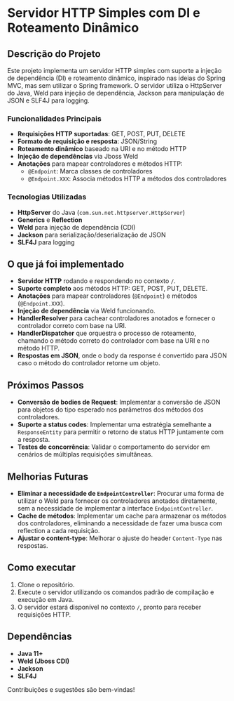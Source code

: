 # Servidor HTTP Simples com DI e Roteamento Dinâmico

## Descrição do Projeto
Este projeto implementa um servidor HTTP simples com suporte a injeção de dependência (DI) e roteamento dinâmico, inspirado nas ideias do Spring MVC, mas sem utilizar o Spring framework. O servidor utiliza o HttpServer do Java, Weld para injeção de dependência, Jackson para manipulação de JSON e SLF4J para logging.

### Funcionalidades Principais
- **Requisições HTTP suportadas**: GET, POST, PUT, DELETE
- **Formato de requisição e resposta**: JSON/String
- **Roteamento dinâmico** baseado na URI e no método HTTP
- **Injeção de dependências** via Jboss Weld
- **Anotações** para mapear controladores e métodos HTTP:
  - `@Endpoint`: Marca classes de controladores
  - `@Endpoint.XXX`: Associa métodos HTTP a métodos dos controladores

### Tecnologias Utilizadas
- **HttpServer** do Java (`com.sun.net.httpserver.HttpServer`)
- **Generics** e **Reflection**
- **Weld** para injeção de dependência (CDI)
- **Jackson** para serialização/deserialização de JSON
- **SLF4J** para logging

## O que já foi implementado
- **Servidor HTTP** rodando e respondendo no contexto `/`.
- **Suporte completo** aos métodos HTTP: GET, POST, PUT, DELETE.
- **Anotações** para mapear controladores (`@Endpoint`) e métodos (`@Endpoint.XXX`).
- **Injeção de dependência** via Weld funcionando.
- **HandlerResolver** para cachear controladores anotados e fornecer o controlador correto com base na URI.
- **HandlerDispatcher** que orquestra o processo de roteamento, chamando o método correto do controlador com base na URI e no método HTTP.
- **Respostas em JSON**, onde o body da response é convertido para JSON caso o método do controlador retorne um objeto.

## Próximos Passos
- **Conversão de bodies de Request**: Implementar a conversão de JSON para objetos do tipo esperado nos parâmetros dos métodos dos controladores.
- **Suporte a status codes**: Implementar uma estratégia semelhante a `ResponseEntity` para permitir o retorno de status HTTP juntamente com a resposta.
- **Testes de concorrência**: Validar o comportamento do servidor em cenários de múltiplas requisições simultâneas.

## Melhorias Futuras
- **Eliminar a necessidade de `EndpointController`**: Procurar uma forma de utilizar o Weld para fornecer os controladores anotados diretamente, sem a necessidade de implementar a interface `EndpointController`.
- **Cache de métodos**: Implementar um cache para armazenar os métodos dos controladores, eliminando a necessidade de fazer uma busca com reflection a cada requisição.
- **Ajustar o content-type**: Melhorar o ajuste do header `Content-Type` nas respostas.

## Como executar
1. Clone o repositório.
2. Execute o servidor utilizando os comandos padrão de compilação e execução em Java.
3. O servidor estará disponível no contexto `/`, pronto para receber requisições HTTP.

## Dependências
- **Java 11+**
- **Weld (Jboss CDI)**
- **Jackson**
- **SLF4J**

Contribuições e sugestões são bem-vindas!

